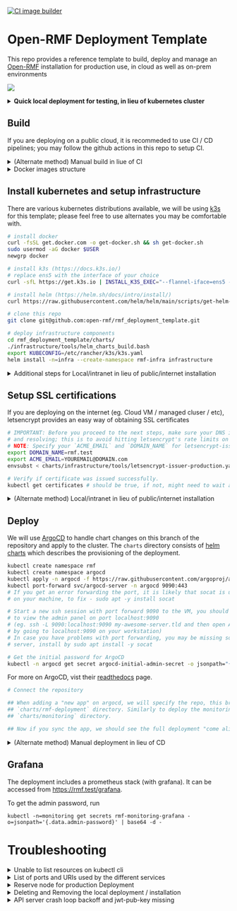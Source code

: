 [![CI image builder](https://github.com/open-rmf/rmf_deployment_template/actions/workflows/build-images.yaml/badge.svg?branch=main)](https://github.com/open-rmf/rmf_deployment_template/actions/workflows/build-images.yaml)

# Open-RMF Deployment Template
This repo provides a reference template to build, deploy and manage an [Open-RMF](https://github.com/open-rmf/rmf) installation for production use, in cloud as 
well as on-prem environments

![](../media/rmf_banner.png?raw=true)

<details>
<summary><b>Quick local deployment for testing, in lieu of kubernetes cluster</b></summary>

If you are planning to run a small local deployment and do not want to setup up a kubernetes cluster for it OR run `rmf_demos` with simulation on your local machine.

```bash
docker-compose -f devel/docker-compose-local.yaml up -d
```

Now access the dashboard with: http://localhost:3000/dashboard and try dispatch a task.

</details>

## Build
If you are deploying on a public cloud, it is recommeded to use CI / CD pipelines; 
you may follow the github actions in this repo to setup CI.

<details>
<summary>(Alternate method) Manual build in liue of CI</summary>
To build dockerfiles for deployment manually, emulate the build steps in 

```bash
.github/workflows/build-images.yaml
```
</details>

<details>
<summary>Docker images structure</summary>

```mermaid
flowchart LR
    ros:$ROS_DISTRO --> builder
    builder --> rmf
    builder --> api-server
    rmf --> rmf-site
    rmf --> rmf-sim
    ubuntu:24.04 --> dashboard
    ubuntu:24.04 --> dashboard-local
    ubuntu:24.04 --> keycloak-setup
```
</details>

## Install kubernetes and setup infrastructure
There are various kubernetes distributions available, we will be using [k3s](https://k3s.io/) for this template; please feel free to use alternates you may be comfortable with.

```bash
# install docker
curl -fsSL get.docker.com -o get-docker.sh && sh get-docker.sh
sudo usermod -aG docker $USER
newgrp docker

# install k3s (https://docs.k3s.io/)
# replace ens5 with the interface of your choice 
curl -sfL https://get.k3s.io | INSTALL_K3S_EXEC="--flannel-iface=ens5 --disable=traefik --write-kubeconfig-mode=644 --docker" sh -s - 

# install helm (https://helm.sh/docs/intro/install/)
curl https://raw.githubusercontent.com/helm/helm/main/scripts/get-helm-3 | bash

# clone this repo
git clone git@github.com:open-rmf/rmf_deployment_template.git

# deploy infrastructure components
cd rmf_deployment_template/charts/
./infrastructure/tools/helm_charts_build.bash
export KUBECONFIG=/etc/rancher/k3s/k3s.yaml
helm install -n=infra --create-namespace rmf-infra infrastructure
```

<details>
<summary>Additional steps for Local/intranet in lieu of public/internet installation</summary>
If you are deploying locally, add your cluster's IP to `/etc/hosts` to point to be 
able to resolve https://rmf.test

```bash
sudo bash -c "echo $(kubectl get svc rmf-infra-ingress-nginx-controller -n infra -o jsonpath="{.spec.clusterIP}") rmf.test >> /etc/hosts"
```
</details>

## Setup SSL certifications

If you are deploying on the internet (eg. Cloud VM / managed cluser / etc), letsencrypt provides an easy way of obtaining SSL certificates
```bash
# IMPORTANT: Before you proceed to the next steps, make sure your DNS is indeed setup 
# and resolving; this is to avoid hitting letsencrypt's rate limits on DNS failure.
# NOTE: Specify your `ACME_EMAIL` and `DOMAIN_NAME` for letsencrypt-issuer-production
export DOMAIN_NAME=rmf.test
export ACME_EMAIL=YOUREMAIL@DOMAIN.com
envsubst < charts/infrastructure/tools/letsencrypt-issuer-production.yaml | kubectl apply -f -

# Verify if certificate was issued successfully.
kubectl get certificates # should be true, if not, might need to wait a couple minutes.
```

<details>
<summary>(Alternate method) Local/intranet in lieu of public/internet installation</summary>
If you are deploying locally (eg. on your computer / on-prem server / etc) the cluster provides a certification authority that signs different certificates used 
in different services by the cluster. The root ca certificate can be obtained by:

```bash
# create testing ca
kubectl apply -f devel/certs.yaml

# get the ca cert
kubectl -n=infra get secrets rmf-dev-secret --template='{{index .data "ca.crt"}}' | base64 -dw0 > ca.crt
```

**Browser https connections**

For self signed certificates, tell your browser to trust the ca.crt cert (instructions depends on the browser).
</details>

## Deploy

We will use [ArgoCD](https://argoproj.github.io/cd) to handle chart changes on this 
branch of the repository and apply to the cluster. The `charts` directory consists of 
[helm charts](https://helm.sh/docs/topics/charts/) which describes the provisioning 
of the deployment.

```bash
kubectl create namespace rmf
kubectl create namespace argocd
kubectl apply -n argocd -f https://raw.githubusercontent.com/argoproj/argo-cd/stable/manifests/install.yaml
kubectl port-forward svc/argocd-server -n argocd 9090:443
# If you get an error forwarding the port, it is likely that socat is unavailable
# on your machine, to fix - sudo apt -y install socat

# Start a new ssh session with port forward 9090 to the VM, you should now be able
# to view the admin panel on port localhost:9090 
# (eg. ssh -L 9090:localhost:9090 my-awesome-server.tld and then open ArgoCD web UI 
# by going to localhost:9090 on your workstation)
# In case you have problems with port forwarding, you may be missing socat on the 
# server, install by sudo apt install -y socat 

# Get the initial password for ArgoCD
kubectl -n argocd get secret argocd-initial-admin-secret -o jsonpath="{.data.password}" | base64 -d
```
For more on ArgoCD, vist their [readthedocs](https://argo-cd.readthedocs.io/en/stable/) page.
```bash
# Connect the repository

## When adding a "new app" on argocd, we will specify the repo, this branch and 
## `charts/rmf-deployment` directory. Similarly to deploy the monitoring tools, use 
## `charts/monitoring` directory.

## Now if you sync the app, we should see the full deployment "come alive"
```
<details>
<summary>(Alternate method) Manual deployment in lieu of CD</summary>
In case it is not feasible to deploy via CD, a manual deployment is possible via helm

```bash
# deploy monitoring stack
helm install -n=monitoring --create-namespace rmf-monitoring charts/monitoring

# install rmf stack
helm install -n=rmf --create-namespace rmf charts/rmf-deployment

# wait for keycloak to be ready
kubectl -n=rmf wait --for=condition=Complete --timeout=5m jobs keycloak-setup
```
</details>

## Grafana
The deployment includes a prometheus stack (with grafana). It can be accessed from
https://rmf.test/grafana.

To get the admin password, run

```
kubectl -n=monitoring get secrets rmf-monitoring-grafana -o=jsonpath='{.data.admin-password}' | base64 -d -
```

# Troubleshooting
<details>
<summary>Unable to list resources on kubectl cli</summary>
The kubeconfig file stored at `/etc/rancher/k3s/k3s.yaml` is used to configure access to the Kubernetes cluster. If you have installed upstream Kubernetes command line tools such as kubectl or helm you will need to configure them with the correct kubeconfig path. This can be done by either exporting the `KUBECONFIG` environment variable or by invoking the `--kubeconfig` command line flag. Refer to the examples below for details.

Leverage the KUBECONFIG environment variable:
```bash
export KUBECONFIG=/etc/rancher/k3s/k3s.yaml
kubectl get pods --all-namespaces
helm ls --all-namespaces
```
Or specify the location of the kubeconfig file in the command:
```bash
kubectl --kubeconfig /etc/rancher/k3s/k3s.yaml get pods --all-namespaces
helm --kubeconfig /etc/rancher/k3s/k3s.yaml ls --all-namespaces
```
</details>

<details>
<summary>List of ports and URIs used by the different services</summary>

| Service         | Port     | Port handled by     | Test Env IP | Production access      |
|-----------------|----------|---------------------|-------------|------------------------|
| RMF http        | 80       | ingress-nginx http  | 127.0.0.1   | http://${URL}/dashboard/ |
| RMF https       | 443      | ingress-nginx https | 127.0.0.1   | https://${URL}:443/dashboard/ |
| Grafana UI      | 443      | ingress-nginx https | cluster IP  | https://${URL}/grafana/ |
| Keycloak UI     | 443      | ingress-nginx https | cluster IP  | https://${URL}/auth/ |
</details>

<details>
<summary>Reserve node for production Deployment</summary>
To reserve a node for rmf.

```bash
kubectl taint node <node-name> reserved=rmf:NoSchedule
```
</details>

<details>
<summary>Deleting and Removing the local deployment / installation</summary>
To delete the local deployment

```bash
helm uninstall -n=rmf rmf
```
</details>

<details>
<summary>API server crash loop backoff and jwt-pub-key missing</summary>
It is generally normal for the first deployment to see this happening, as it has to wait 
for keycloak to be ready and the `keycloak-setup` job to be completed.

If this issue is persisting and the `keycloak-setup` job does not show up on `kubectl get jobs -A`,
it means the job was somehow not started. It can be manually spun up again using

```
helm upgrade rmf rmf-deployment -n rmf
```

The job should take less than a minute. Verify if `keycloak-setup` shows up again using

```
kubectl get jobs -A
```

and

```
kubectl get pods -n rmf
```

Restart the API server pod by running,

```
kubectl rollout restart deployments/rmf-web-rmf-server
```
</details>